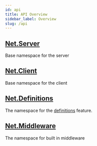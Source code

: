 ```yaml
---
id: api
title: API Overview
sidebar_label: Overview
slug: /api
---
```


## [Net.Server](api/server)
Base namespace for the server

## [Net.Client](api/client)
Base namespace for the client


## [Net.Definitions](api/definitions)
The namespace for the [definitions](definitions) feature.

## [Net.Middleware](api/middleware)
The namespace for built in middleware